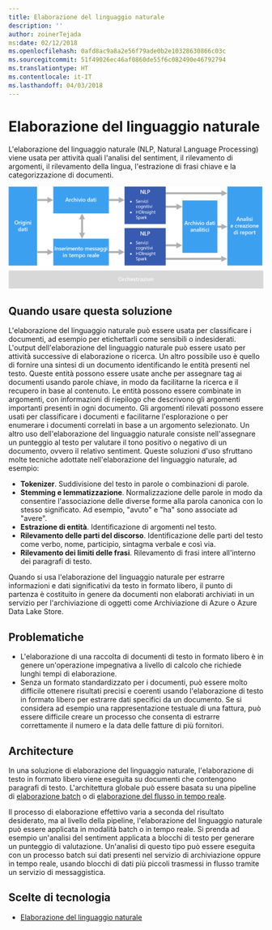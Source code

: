 ```yaml
---
title: Elaborazione del linguaggio naturale
description: ''
author: zoinerTejada
ms:date: 02/12/2018
ms.openlocfilehash: 0afd8ac9a8a2e56f79ade0b2e10328630866c03c
ms.sourcegitcommit: 51f49026ec46af0860de55f6c082490e46792794
ms.translationtype: HT
ms.contentlocale: it-IT
ms.lasthandoff: 04/03/2018
---
```

# <a name="natural-language-processing"></a>Elaborazione del linguaggio naturale

L'elaborazione del linguaggio naturale (NLP, Natural Language Processing) viene usata per attività quali l'analisi del sentiment, il rilevamento di argomenti, il rilevamento della lingua, l'estrazione di frasi chiave e la categorizzazione di documenti.

![](./images/nlp-pipeline.png)

## <a name="when-to-use-this-solution"></a>Quando usare questa soluzione

L'elaborazione del linguaggio naturale può essere usata per classificare i documenti, ad esempio per etichettarli come sensibili o indesiderati. L'output dell'elaborazione del linguaggio naturale può essere usato per attività successive di elaborazione o ricerca. Un altro possibile uso è quello di fornire una sintesi di un documento identificando le entità presenti nel testo. Queste entità possono essere usate anche per assegnare tag ai documenti usando parole chiave, in modo da facilitarne la ricerca e il recupero in base al contenuto. Le entità possono essere combinate in argomenti, con informazioni di riepilogo che descrivono gli argomenti importanti presenti in ogni documento. Gli argomenti rilevati possono essere usati per classificare i documenti e facilitarne l'esplorazione o per enumerare i documenti correlati in base a un argomento selezionato. Un altro uso dell'elaborazione del linguaggio naturale consiste nell'assegnare un punteggio al testo per valutare il tono positivo o negativo di un documento, ovvero il relativo sentiment. Queste soluzioni d'uso sfruttano molte tecniche adottate nell'elaborazione del linguaggio naturale, ad esempio: 

- **Tokenizer**. Suddivisione del testo in parole o combinazioni di parole.
- **Stemming e lemmatizzazione**. Normalizzazione delle parole in modo da consentire l'associazione delle diverse forme alla parola canonica con lo stesso significato. Ad esempio, "avuto" e "ha" sono associate ad "avere". 
- **Estrazione di entità**. Identificazione di argomenti nel testo.
- **Rilevamento delle parti del discorso**. Identificazione delle parti del testo come verbo, nome, participio, sintagma verbale e così via.
- **Rilevamento dei limiti delle frasi**. Rilevamento di frasi intere all'interno dei paragrafi di testo.

Quando si usa l'elaborazione del linguaggio naturale per estrarre informazioni e dati significativi da testo in formato libero, il punto di partenza è costituito in genere da documenti non elaborati archiviati in un servizio per l'archiviazione di oggetti come Archiviazione di Azure o Azure Data Lake Store. 

## <a name="challenges"></a>Problematiche

- L'elaborazione di una raccolta di documenti di testo in formato libero è in genere un'operazione impegnativa a livello di calcolo che richiede lunghi tempi di elaborazione.
- Senza un formato standardizzato per i documenti, può essere molto difficile ottenere risultati precisi e coerenti usando l'elaborazione di testo in formato libero per estrarre dati specifici da un documento. Se si considera ad esempio una rappresentazione testuale di una fattura, può essere difficile creare un processo che consenta di estrarre correttamente il numero e la data delle fatture di più fornitori.

## <a name="architecture"></a>Architecture

In una soluzione di elaborazione del linguaggio naturale, l'elaborazione di testo in formato libero viene eseguita su documenti che contengono paragrafi di testo. L'architettura globale può essere basata su una pipeline di [elaborazione batch](../big-data/batch-processing.md) o di [elaborazione del flusso in tempo reale](../big-data/real-time-processing.md).

Il processo di elaborazione effettivo varia a seconda del risultato desiderato, ma al livello della pipeline, l'elaborazione del linguaggio naturale può essere applicata in modalità batch o in tempo reale. Si prenda ad esempio un'analisi del sentiment applicata a blocchi di testo per generare un punteggio di valutazione. Un'analisi di questo tipo può essere eseguita con un processo batch sui dati presenti nel servizio di archiviazione oppure in tempo reale, usando blocchi di dati più piccoli trasmessi in flusso tramite un servizio di messaggistica.

## <a name="technology-choices"></a>Scelte di tecnologia

- [Elaborazione del linguaggio naturale](../technology-choices/natural-language-processing.md)